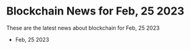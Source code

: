 # Blockchain News for Feb, 25 2023
These are the latest news about blockchain for Feb, 25 2023
- Feb, 25 2023
